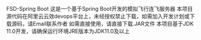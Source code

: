 FSD-Spring Boot
这是一个基于Spring Boot开发的模拟飞行连飞服务器
本项目源代码在阿里云云效devops平台上，未经授权禁止下载，如需加入开发计划或下载源码，请Email联系作者
如需直接使用，请直接下载.JAR文件
本项目基于JDK 11.0开发，请确保运行环境JRE版本为JDK11.0及以上
